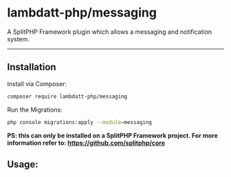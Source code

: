 # lambdatt-php/messaging

A SplitPHP Framework plugin which allows a messaging and notification system.

---

## Installation

Install via Composer:

```bash
composer require lambdatt-php/messaging
```

Run the Migrations:
```bash
php console migrations:apply --module=messaging
```

**PS: this can only be installed on a SplitPHP Framework project. For more information refer to: https://github.com/splitphp/core**

## Usage: